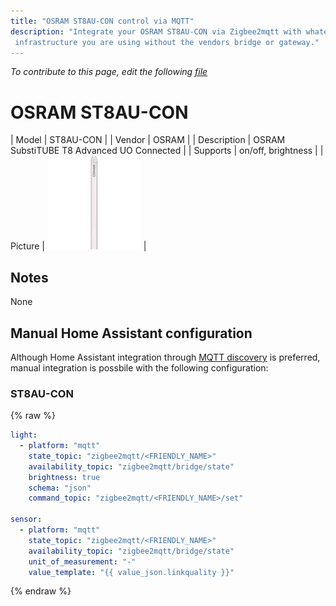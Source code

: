 ```yaml
---
title: "OSRAM ST8AU-CON control via MQTT"
description: "Integrate your OSRAM ST8AU-CON via Zigbee2mqtt with whatever smart home
 infrastructure you are using without the vendors bridge or gateway."
---
```


*To contribute to this page, edit the following
[file](https://github.com/Koenkk/zigbee2mqtt.io/blob/master/docgen/device_page_notes.js)*

# OSRAM ST8AU-CON

| Model | ST8AU-CON  |
| Vendor  | OSRAM  |
| Description | OSRAM SubstiTUBE T8 Advanced UO Connected |
| Supports | on/off, brightness |
| Picture | ![../images/devices/ST8AU-CON.jpg](../images/devices/ST8AU-CON.jpg) |

## Notes

None

## Manual Home Assistant configuration
Although Home Assistant integration through [MQTT discovery](../integration/home_assistant) is preferred,
manual integration is possbile with the following configuration:


### ST8AU-CON
{% raw %}
```yaml
light:
  - platform: "mqtt"
    state_topic: "zigbee2mqtt/<FRIENDLY_NAME>"
    availability_topic: "zigbee2mqtt/bridge/state"
    brightness: true
    schema: "json"
    command_topic: "zigbee2mqtt/<FRIENDLY_NAME>/set"

sensor:
  - platform: "mqtt"
    state_topic: "zigbee2mqtt/<FRIENDLY_NAME>"
    availability_topic: "zigbee2mqtt/bridge/state"
    unit_of_measurement: "-"
    value_template: "{{ value_json.linkquality }}"
```
{% endraw %}


